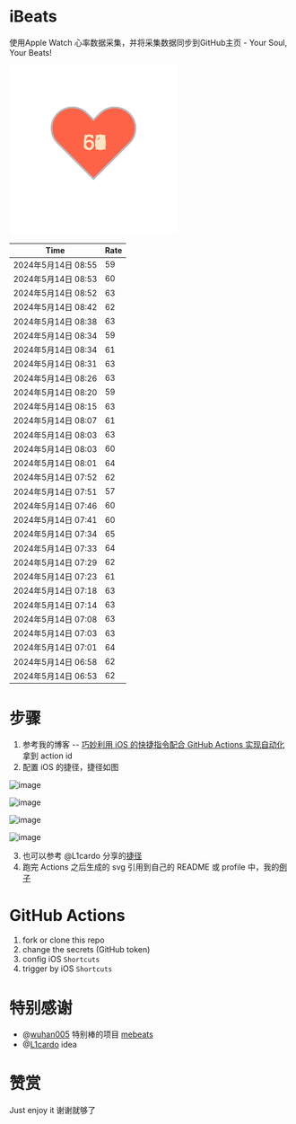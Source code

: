 # iBeats
使用Apple Watch 心率数据采集，并将采集数据同步到GitHub主页 - Your Soul, Your Beats!

![](./files/heart.svg)

<!--START_SECTION:my_heart_rate-->
| Time | Rate | 
 | ---- | ---- | 
| 2024年5月14日 08:55 | 59 |
| 2024年5月14日 08:53 | 60 |
| 2024年5月14日 08:52 | 63 |
| 2024年5月14日 08:42 | 62 |
| 2024年5月14日 08:38 | 63 |
| 2024年5月14日 08:34 | 59 |
| 2024年5月14日 08:34 | 61 |
| 2024年5月14日 08:31 | 63 |
| 2024年5月14日 08:26 | 63 |
| 2024年5月14日 08:20 | 59 |
| 2024年5月14日 08:15 | 63 |
| 2024年5月14日 08:07 | 61 |
| 2024年5月14日 08:03 | 63 |
| 2024年5月14日 08:03 | 60 |
| 2024年5月14日 08:01 | 64 |
| 2024年5月14日 07:52 | 62 |
| 2024年5月14日 07:51 | 57 |
| 2024年5月14日 07:46 | 60 |
| 2024年5月14日 07:41 | 60 |
| 2024年5月14日 07:34 | 65 |
| 2024年5月14日 07:33 | 64 |
| 2024年5月14日 07:29 | 62 |
| 2024年5月14日 07:23 | 61 |
| 2024年5月14日 07:18 | 63 |
| 2024年5月14日 07:14 | 63 |
| 2024年5月14日 07:08 | 63 |
| 2024年5月14日 07:03 | 63 |
| 2024年5月14日 07:01 | 64 |
| 2024年5月14日 06:58 | 62 |
| 2024年5月14日 06:53 | 62 |

<!--END_SECTION:my_heart_rate-->

# 步骤
1. 参考我的博客 -- [巧妙利用 iOS 的快捷指令配合 GitHub Actions 实现自动化](https://github.com/yihong0618/gitblog/issues/198) 拿到 action id
2. 配置 iOS 的捷径，捷径如图

![image](https://user-images.githubusercontent.com/15976103/122154218-0db0b480-ce97-11eb-93bb-5aec07c558dc.png)

![image](https://user-images.githubusercontent.com/15976103/122154236-186b4980-ce97-11eb-8e4b-70551a0391ae.png)

![image](https://user-images.githubusercontent.com/15976103/122154268-2d47dd00-ce97-11eb-902e-3acf292265a9.png)

![image](https://user-images.githubusercontent.com/15976103/122174055-fa144680-ceb4-11eb-9be2-3eb83cd516f7.png)

3. 也可以参考 @L1cardo 分享的[捷径](https://www.icloud.com/shortcuts/6ab6047b459c41ad822ad6b94b1c03d4)
4. 跑完 Actions 之后生成的 svg 引用到自己的 README 或 profile 中，我的[例子](https://github.com/yihong0618) 

# GitHub Actions

1. fork or clone this repo
2. change the secrets (GitHub token)
3. config iOS `Shortcuts` 
4. trigger by iOS `Shortcuts`

# 特别感谢
- @[wuhan005](https://github.com/wuhan005) 特别棒的项目 [mebeats](https://github.com/wuhan005/mebeats)
- @[L1cardo](https://github.com/L1cardo) idea

# 赞赏
Just enjoy it
谢谢就够了
